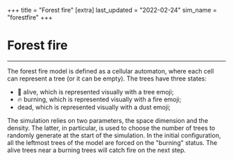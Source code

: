 +++
title = "Forest fire"
[extra]
last_updated = "2022-02-24"
sim_name = "forestfire"
+++

# Forest fire

---

The forest fire model is defined as a cellular automaton, where each cell can represent a tree (or it can be empty).
The trees have three states:
- 🌲 alive, which is represented visually with a tree emoji;
- 🔥 burning, which is represented visually with a fire emoji;
- dead, which is represented visually with a dust emoji;

The simulation relies on two parameters, the space dimension and the density.
The latter, in particular, is used to choose the number of trees to randomly generate at the start of the simulation.
In the initial configuration, all the leftmost trees of the model are forced on the "burning" status.
The alive trees near a burning trees will catch fire on the next step.

